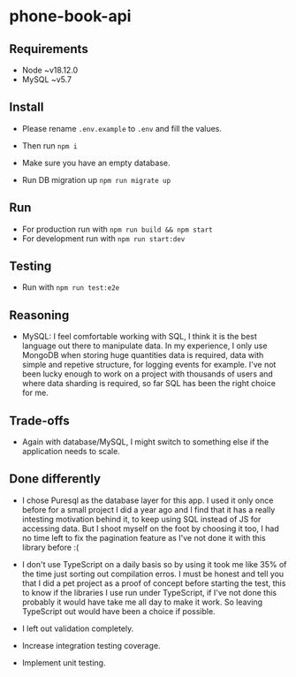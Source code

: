 # phone-book-api

## Requirements

- Node ~v18.12.0
- MySQL ~v5.7

## Install

* Please rename `.env.example` to `.env` and fill the values.

* Then run `npm i`

* Make sure you have an empty database.

* Run DB migration up `npm run migrate up`

## Run

* For production run with `npm run build && npm start`
* For development run with `npm run start:dev`

## Testing

* Run with `npm run test:e2e`

## Reasoning

* MySQL: I feel comfortable working with SQL, I think it is the best language out there to manipulate data. In my experience, I only use MongoDB when storing huge quantities data is required, data with simple and repetive structure, for logging events for example. I've not been lucky enough to work on a project with thousands of users and where data sharding is required, so far SQL has been the right choice for me.

## Trade-offs

* Again with database/MySQL, I might switch to something else if the application needs to scale.

## Done differently

* I chose Puresql as the database layer for this app. I used it only once before for a small project I did a year ago and I find that it has a really intesting motivation behind it, to keep using SQL instead of JS for accessing data. But I shoot myself on the foot by choosing it too, I had no time left to fix the pagination feature as I've not done it with this library before :(

* I don't use TypeScript on a daily basis so by using it took me like 35% of the time just sorting out compilation erros. I must be honest and tell you that I did a pet project as a proof of concept before starting the test, this to know if the libraries I use run under TypeScript, if I've not done this probably it would have take me all day to make it work. So leaving TypeScript out would have been a choice if possible.

* I left out validation completely.

* Increase integration testing coverage.

* Implement unit testing.
